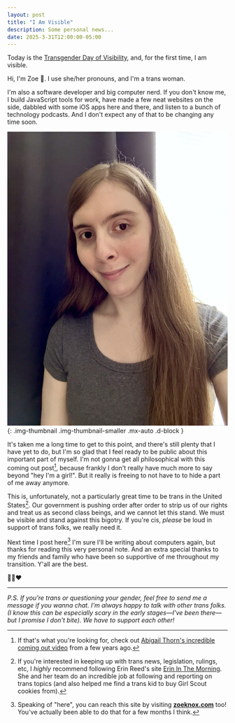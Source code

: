 ```yaml
---
layout: post
title: "I Am Visible"
description: Some personal news...
date: 2025-3-31T12:00:00-05:00
---
```


Today is the [Transgender Day of Visibility](https://en.wikipedia.org/wiki/International_Transgender_Day_of_Visibility), and, for the first time, I am visible.

<!-- more -->

Hi, I'm Zoe 👋. I use she/her pronouns, and I'm a trans woman.

I'm also a software developer and big computer nerd. If you don't know me, I build JavaScript tools for work, have made a few neat websites on the side, dabbled with some iOS apps here and there, and listen to a bunch of technology podcasts. And I don't expect any of that to be changing any time soon.

![Photo of me! A selfie of a white trans woman with long dark blonde hair and brown eyes wearing a scoop-neck tee smiling and sitting in front of a window with dark curtains.](/resources/2025.jpg){: .img-thumbnail .img-thumbnail-smaller .mx-auto .d-block }

It's taken me a long time to get to this point, and there's still plenty that I have yet to do, but I'm so glad that I feel ready to be public about this important part of myself. I'm not gonna get all philosophical with this coming out post[^1], because frankly I don't really have much more to say beyond "hey I'm a girl!". But it really is freeing to not have to to hide a part of me away anymore.

This is, unfortunately, not a particularly great time to be trans in the United States[^2]. Our government is pushing order after order to strip us of our rights and treat us as second class beings, and we cannot let this stand. We must be visible and stand against this bigotry. If you're cis, _please_ be loud in support of trans folks, we really need it.

Next time I post here[^3] I'm sure I'll be writing about computers again, but thanks for reading this very personal note. And an extra special thanks to my friends and family who have been so supportive of me throughout my transition. Y'all are the best.

<div class="big-text">

🏳️‍⚧️❤️

</div>

-----------

_P.S. If you're trans or questioning your gender, feel free to send me a message if you wanna chat. I'm always happy to talk with other trans folks. (I know this can be especially scary in the early stages—I've been there—but I promise I don't bite). We have to support each other!_

[^1]: If that's what you're looking for, check out [Abigail Thorn's incredible coming out video](https://www.youtube.com/watch?v=AITRzvm0Xtg) from a few years ago.
[^2]: If you're interested in keeping up with trans news, legislation, rulings, etc, I _highly_ recommend following Erin Reed's site [Erin In The Morning](https://www.erininthemorning.com). She and her team do an incredible job at following and reporting on trans topics (and also helped me find a trans kid to buy Girl Scout cookies from).
[^3]: Speaking of "here", you can reach this site by visiting [**zoeknox.com**](https://zoeknox.com/) too! You've actually been able to do that for a few months I think.
